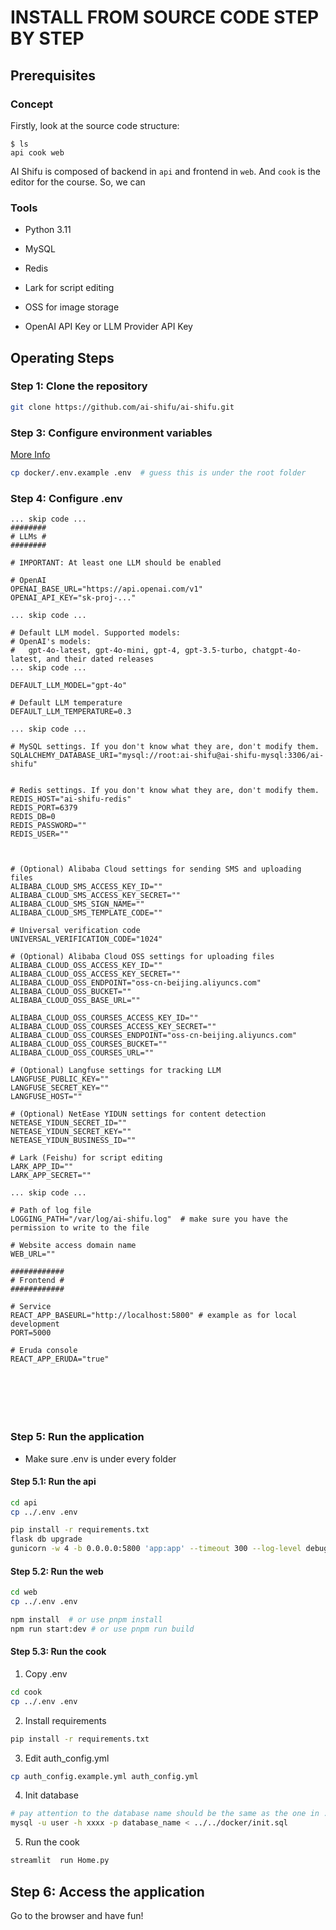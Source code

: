 # INSTALL FROM SOURCE CODE STEP BY STEP
## Prerequisites
### Concept
Firstly, look at the source code structure:
```
$ ls
api cook web
```
AI Shifu is composed of backend in `api` and frontend in `web`. And `cook` is the editor for the course.
So, we can

### Tools
- Python 3.11
- MySQL
- Redis
- Lark for script editing
- OSS for image storage

- OpenAI API Key or LLM Provider API Key

## Operating Steps

### Step 1: Clone the repository

```bash
git clone https://github.com/ai-shifu/ai-shifu.git
```


### Step 3: Configure environment variables

[More Info](https://github.com/ai-shifu/ai-shifu-docs/blob/main/zh_CN/guides/environment-variables.md)
```bash
cp docker/.env.example .env  # guess this is under the root folder
```

### Step 4: Configure .env
```
... skip code ...
########
# LLMs #
########

# IMPORTANT: At least one LLM should be enabled

# OpenAI
OPENAI_BASE_URL="https://api.openai.com/v1"
OPENAI_API_KEY="sk-proj-..."

... skip code ...

# Default LLM model. Supported models:
# OpenAI's models:
#   gpt-4o-latest, gpt-4o-mini, gpt-4, gpt-3.5-turbo, chatgpt-4o-latest, and their dated releases
... skip code ...

DEFAULT_LLM_MODEL="gpt-4o"

# Default LLM temperature
DEFAULT_LLM_TEMPERATURE=0.3

... skip code ...

# MySQL settings. If you don't know what they are, don't modify them.
SQLALCHEMY_DATABASE_URI="mysql://root:ai-shifu@ai-shifu-mysql:3306/ai-shifu"


# Redis settings. If you don't know what they are, don't modify them.
REDIS_HOST="ai-shifu-redis"
REDIS_PORT=6379
REDIS_DB=0
REDIS_PASSWORD=""
REDIS_USER=""



# (Optional) Alibaba Cloud settings for sending SMS and uploading files
ALIBABA_CLOUD_SMS_ACCESS_KEY_ID=""
ALIBABA_CLOUD_SMS_ACCESS_KEY_SECRET=""
ALIBABA_CLOUD_SMS_SIGN_NAME=""
ALIBABA_CLOUD_SMS_TEMPLATE_CODE=""

# Universal verification code
UNIVERSAL_VERIFICATION_CODE="1024"

# (Optional) Alibaba Cloud OSS settings for uploading files
ALIBABA_CLOUD_OSS_ACCESS_KEY_ID=""
ALIBABA_CLOUD_OSS_ACCESS_KEY_SECRET=""
ALIBABA_CLOUD_OSS_ENDPOINT="oss-cn-beijing.aliyuncs.com"
ALIBABA_CLOUD_OSS_BUCKET=""
ALIBABA_CLOUD_OSS_BASE_URL=""

ALIBABA_CLOUD_OSS_COURSES_ACCESS_KEY_ID=""
ALIBABA_CLOUD_OSS_COURSES_ACCESS_KEY_SECRET=""
ALIBABA_CLOUD_OSS_COURSES_ENDPOINT="oss-cn-beijing.aliyuncs.com"
ALIBABA_CLOUD_OSS_COURSES_BUCKET=""
ALIBABA_CLOUD_OSS_COURSES_URL=""

# (Optional) Langfuse settings for tracking LLM
LANGFUSE_PUBLIC_KEY=""
LANGFUSE_SECRET_KEY=""
LANGFUSE_HOST=""

# (Optional) NetEase YIDUN settings for content detection
NETEASE_YIDUN_SECRET_ID=""
NETEASE_YIDUN_SECRET_KEY=""
NETEASE_YIDUN_BUSINESS_ID=""

# Lark (Feishu) for script editing
LARK_APP_ID=""
LARK_APP_SECRET=""

... skip code ...

# Path of log file
LOGGING_PATH="/var/log/ai-shifu.log"  # make sure you have the permission to write to the file

# Website access domain name
WEB_URL=""

############
# Frontend #
############

# Service
REACT_APP_BASEURL="http://localhost:5800" # example as for local development
PORT=5000

# Eruda console
REACT_APP_ERUDA="true"







```

### Step 5: Run the application
* Make sure .env is under every folder

#### Step 5.1: Run the api
```bash
cd api
cp ../.env .env

pip install -r requirements.txt
flask db upgrade
gunicorn -w 4 -b 0.0.0.0:5800 'app:app' --timeout 300 --log-level debug --access-logfile /var/log/app.log --capture-output
```

#### Step 5.2: Run the web
```bash
cd web
cp ../.env .env

npm install  # or use pnpm install
npm run start:dev # or use pnpm run build
```

#### Step 5.3: Run the cook
1. Copy .env
```bash
cd cook
cp ../.env .env
```

2. Install requirements
```bash
pip install -r requirements.txt
```

3. Edit auth_config.yml
```bash
cp auth_config.example.yml auth_config.yml
```
4. Init database
```bash
# pay attention to the database name should be the same as the one in .env
mysql -u user -h xxxx -p database_name < ../../docker/init.sql
```

5. Run the cook
```bash
streamlit  run Home.py
```

## Step 6: Access the application
Go to the browser and have fun!
